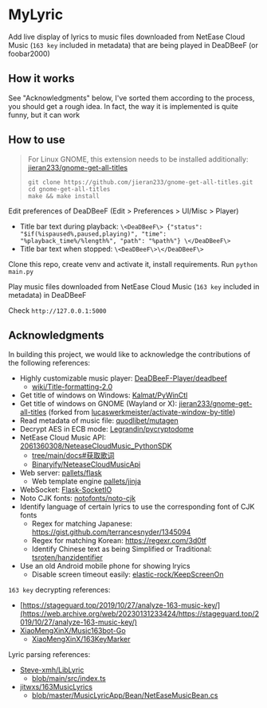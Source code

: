 # MyLyric

Add live display of lyrics to music files downloaded from NetEase Cloud Music (`163 key` included in metadata) that are being played in DeaDBeeF (or foobar2000)

## How it works

See "Acknowledgments" below, I've sorted them according to the process, you should get a rough idea. In fact, the way it is implemented is quite funny, but it can work

## How to use

> For Linux GNOME, this extension needs to be installed additionally: [jieran233/gnome-get-all-titles](https://github.com/jieran233/gnome-get-all-titles)
>
> ```shell
> git clone https://github.com/jieran233/gnome-get-all-titles.git
> cd gnome-get-all-titles
> make && make install
> ```

Edit preferences of DeaDBeeF (Edit > Preferences > UI/Misc > Player)

- Title bar text during playback: `\<DeaDBeeF\> {"status": "$if(%ispaused%,paused,playing)", "time": "%playback_time%/%length%", "path": "%path%"} \</DeaDBeeF\>`
- Title bar text when stopped: `\<DeaDBeeF\>\</DeaDBeeF\>`

Clone this repo, create venv and activate it, install requirements. Run `python main.py`

Play music files downloaded from NetEase Cloud Music (`163 key` included in metadata) in DeaDBeeF

Check `http://127.0.0.1:5000`

## Acknowledgments

In building this project, we would like to acknowledge the contributions of the following references:

- Highly customizable music player: [DeaDBeeF-Player/deadbeef](https://github.com/DeaDBeeF-Player/deadbeef)
  - [wiki/Title-formatting-2.0](https://github.com/DeaDBeeF-Player/deadbeef/wiki/Title-formatting-2.0)
- Get title of windows on Windows: [Kalmat/PyWinCtl](https://github.com/Kalmat/PyWinCtl)
- Get title of windows on GNOME (Wayland or X): [jieran233/gnome-get-all-titles](https://github.com/jieran233/gnome-get-all-titles) (forked from [lucaswerkmeister/activate-window-by-title](https://github.com/lucaswerkmeister/activate-window-by-title))
- Read metadata of music file: [quodlibet/mutagen](https://github.com/quodlibet/mutagen)
- Decrypt AES in ECB mode: [Legrandin/pycryptodome](https://github.com/Legrandin/pycryptodome)
- NetEase Cloud Music API: [2061360308/NeteaseCloudMusic_PythonSDK](https://github.com/2061360308/NeteaseCloudMusic_PythonSDK)
  - [tree/main/docs#获取歌词](https://github.com/2061360308/NeteaseCloudMusic_PythonSDK/tree/main/docs#%E8%8E%B7%E5%8F%96%E6%AD%8C%E8%AF%8D)
  - [Binaryify/NeteaseCloudMusicApi](https://web.archive.org/web/20231226220526/https://github.com/Binaryify/NeteaseCloudMusicApi)
- Web server: [pallets/flask](https://github.com/pallets/flask)
  -  Web template engine [pallets/jinja](https://github.com/pallets/jinja)
- WebSocket: [Flask-SocketIO](https://github.com/miguelgrinberg/Flask-SocketIO)
- Noto CJK fonts: [notofonts/noto-cjk](https://github.com/notofonts/noto-cjk)
- Identify language of certain lyrics to use the corresponding font of CJK fonts
  - Regex for matching Japanese: <https://gist.github.com/terrancesnyder/1345094>
  - Regex for matching Korean: <https://regexr.com/3d0tf>
  - Identify Chinese text as being Simplified or Traditional: [tsroten/hanzidentifier](https://github.com/tsroten/hanzidentifier)
- Use an old Android mobile phone for showing lryics
  - Disable screen timeout easily: [elastic-rock/KeepScreenOn](https://github.com/elastic-rock/KeepScreenOn)

`163 key` decrypting references:

- [https://stageguard.top/2019/10/27/analyze-163-music-key/](https://web.archive.org/web/20230131233424/https://stageguard.top/2019/10/27/analyze-163-music-key/)
- [XiaoMengXinX/Music163bot-Go](https://github.com/XiaoMengXinX/Music163bot-Go)
  - [XiaoMengXinX/163KeyMarker](https://github.com/XiaoMengXinX/163KeyMarker)

Lyric parsing references:

- [Steve-xmh/LibLyric](https://github.com/Steve-xmh/LibLyric)
  - [blob/main/src/index.ts](https://github.com/Steve-xmh/LibLyric/blob/main/src/index.ts)
- [jitwxs/163MusicLyrics](https://github.com/jitwxs/163MusicLyrics)
  - [blob/master/MusicLyricApp/Bean/NetEaseMusicBean.cs](https://github.com/jitwxs/163MusicLyrics/blob/master/MusicLyricApp/Bean/NetEaseMusicBean.cs)
